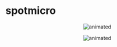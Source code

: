 # spotmicro


<p align="center">
  <img src="images/side_recovery.gif" alt="animated" />
</p>

<p align="center">
  <img src="images/fall_recovery.gif" alt="animated" />
</p>